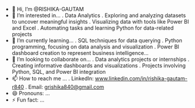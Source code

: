 - 👋 Hi, I’m @RISHIKA-GAUTAM
- 👀 I’m interested in...
. Data Analytics
. Exploring and analyzing datasets to uncover meaningful insights
. Visualizing data with tools like Power BI and Excel
. Automating tasks and learning Python for data-related projects
- 🌱 I’m currently learning...
. SQL techniques for data querying
. Python programming, focusing on data analysis and visualization
. Power BI dashboard creation to represent business intelligence...
- 💞️ I’m looking to collaborate on...
. Data analytics projects or internships
. Creating informative dashboards and visualizations
. Projects involving Python, SQL, and Power BI integration
- 📫 How to reach me ...
. LinkedIn: www.linkedin.com/in/rishika-gautam-r840
. Email: grishika840@gmail.com
- 😄 Pronouns: ...
- ⚡ Fun fact: ...

<!---
RISHIKA-GAUTAM/RISHIKA-GAUTAM is a ✨ special ✨ repository because its `README.md` (this file) appears on your GitHub profile.
You can click the Preview link to take a look at your changes.
--->
